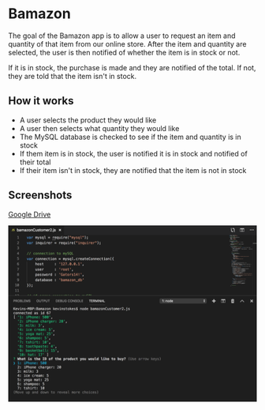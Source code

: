 # Bamazon

The goal of the Bamazon app is to allow a user to request an item and quantity of that item from our online store. After the item and quantity are selected, the user is then notified of whether the item is in stock or not.

If it is in stock, the purchase is made and they are notified of the total. If not, they are told that the item isn't in stock.

## How it works

* A user selects the product they would like
* A user then selects what quantity they would like
* The MySQL database is checked to see if the item and quantity is in stock
* If them item is in stock, the user is notified it is in stock and notified of their total
* If their item isn't in stock, they are notified that the item is not in stock

## Screenshots

[Google Drive](https://drive.google.com/open?id=1-rjTiwiDwJNOs9vxzfGa_9takcIymHBR)

![Opening Screen](https://github.com/kstokes16/Bamazon/blob/master/bamazon-opener.png)


